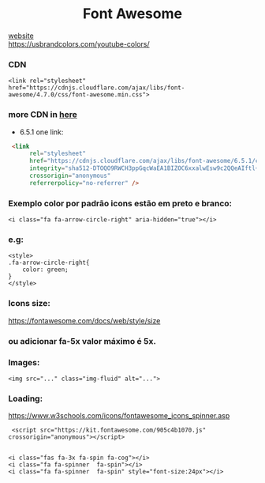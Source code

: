 <h1 align="center"> Font Awesome </h1>


<a href="https://fontawesome.com/">website</a> <br>
<a href="https://usbrandcolors.com/youtube-colors/">https://usbrandcolors.com/youtube-colors/</a>


### CDN
    <link rel="stylesheet" href="https://cdnjs.cloudflare.com/ajax/libs/font-awesome/4.7.0/css/font-awesome.min.css">

### more CDN in <a href="https://cdnjs.com/libraries/font-awesome/5.15.0">here</a>


- 6.5.1 one link:
```html
 <link
      rel="stylesheet"
      href="https://cdnjs.cloudflare.com/ajax/libs/font-awesome/6.5.1/css/all.min.css"
      integrity="sha512-DTOQO9RWCH3ppGqcWaEA1BIZOC6xxalwEsw9c2QQeAIftl+Vegovlnee1c9QX4TctnWMn13TZye+giMm8e2LwA=="
      crossorigin="anonymous"
      referrerpolicy="no-referrer" />
```


### Exemplo color por padrão icons estão em preto e branco: 
    <i class="fa fa-arrow-circle-right" aria-hidden="true"></i>

### e.g: 
    <style>
    .fa-arrow-circle-right{
        color: green;
    }
    </style>

### Icons size:
<a href="https://fontawesome.com/docs/web/style/size">https://fontawesome.com/docs/web/style/size</a> 
### ou adicionar fa-5x valor máximo é 5x.

### Images: 
    <img src="..." class="img-fluid" alt="...">

### Loading: 
<a href="https://www.w3schools.com/icons/fontawesome_icons_spinner.asp">https://www.w3schools.com/icons/fontawesome_icons_spinner.asp</a>

     <script src="https://kit.fontawesome.com/905c4b1070.js" crossorigin="anonymous"></script>


    <i class="fas fa-3x fa-spin fa-cog"></i>
    <i class="fa fa-spinner  fa-spin"></i>
    <i class="fa fa-spinner  fa-spin" style="font-size:24px"></i>
